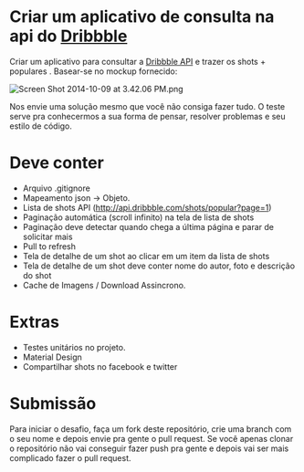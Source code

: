 # Criar um aplicativo de consulta na api do [Dribbble](https://dribbble.com) #

Criar um aplicativo para consultar a [Dribbble API](http://developer.dribbble.com/v1/) e trazer os shots + populares . Basear-se no mockup fornecido:

![Screen Shot 2014-10-09 at 3.42.06 PM.png](https://bitbucket.org/repo/bApLBb/images/3039998141-Screen%20Shot%202014-10-09%20at%203.42.06%20PM.png)

Nos envie uma solução mesmo que você não consiga fazer tudo. O teste serve pra conhecermos a sua forma de pensar, resolver problemas e seu estilo de código.

# Deve conter #

* Arquivo .gitignore
* Mapeamento json -> Objeto.
* Lista de shots API (http://api.dribbble.com/shots/popular?page=1)
* Paginação automática (scroll infinito) na tela de lista de shots
* Paginação deve detectar quando chega a última página e parar de solicitar mais
* Pull to refresh
* Tela de detalhe de um shot ao clicar em um item da lista de shots
* Tela de detalhe de um shot deve conter nome do autor, foto e descrição do shot
* Cache de Imagens / Download Assincrono.

# Extras #

* Testes unitários no projeto.
* Material Design
* Compartilhar shots no facebook e twitter

# Submissão #

Para iniciar o desafio, faça um fork deste repositório, crie uma branch com o seu nome e depois envie pra gente o pull request.
Se você apenas clonar o repositório não vai conseguir fazer push pra gente e depois vai ser mais complicado fazer o pull request.